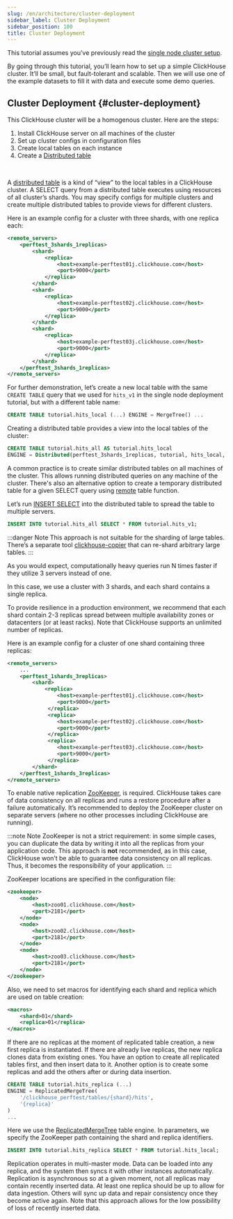 ```yaml
---
slug: /en/architecture/cluster-deployment
sidebar_label: Cluster Deployment
sidebar_position: 100
title: Cluster Deployment
---
```


This tutorial assumes you've previously read the [single node cluster setup](/en/architecture/single-node-deployment).

By going through this tutorial, you’ll learn how to set up a simple ClickHouse cluster. It’ll be small, but fault-tolerant and scalable. Then we will use one of the example datasets to fill it with data and execute some demo queries.

## Cluster Deployment {#cluster-deployment}

This ClickHouse cluster will be a homogenous cluster. Here are the steps:

1.  Install ClickHouse server on all machines of the cluster
2.  Set up cluster configs in configuration files
3.  Create local tables on each instance
4.  Create a [Distributed table](../engines/table-engines/special/distributed.md)

<br />

A [distributed table](../engines/table-engines/special/distributed.md) is a kind of “view” to the local tables in a ClickHouse cluster. A SELECT query from a distributed table executes using resources of all cluster’s shards. You may specify configs for multiple clusters and create multiple distributed tables to provide views for different clusters.

Here is an example config for a cluster with three shards, with one replica each:

``` xml
<remote_servers>
    <perftest_3shards_1replicas>
        <shard>
            <replica>
                <host>example-perftest01j.clickhouse.com</host>
                <port>9000</port>
            </replica>
        </shard>
        <shard>
            <replica>
                <host>example-perftest02j.clickhouse.com</host>
                <port>9000</port>
            </replica>
        </shard>
        <shard>
            <replica>
                <host>example-perftest03j.clickhouse.com</host>
                <port>9000</port>
            </replica>
        </shard>
    </perftest_3shards_1replicas>
</remote_servers>
```

For further demonstration, let’s create a new local table with the same `CREATE TABLE` query that we used for `hits_v1` in the single node deployment tutorial, but with a different table name:

``` sql
CREATE TABLE tutorial.hits_local (...) ENGINE = MergeTree() ...
```

Creating a distributed table provides a view into the local tables of the cluster:

``` sql
CREATE TABLE tutorial.hits_all AS tutorial.hits_local
ENGINE = Distributed(perftest_3shards_1replicas, tutorial, hits_local, rand());
```

A common practice is to create similar distributed tables on all machines of the cluster. This allows running distributed queries on any machine of the cluster. There's also an alternative option to create a temporary distributed table for a given SELECT query using [remote](../sql-reference/table-functions/remote.md) table function.

Let’s run [INSERT SELECT](../sql-reference/statements/insert-into.md) into the distributed table to spread the table to multiple servers.

``` sql
INSERT INTO tutorial.hits_all SELECT * FROM tutorial.hits_v1;
```

:::danger Note
This approach is not suitable for the sharding of large tables. There’s a separate tool [clickhouse-copier](../operations/utilities/clickhouse-copier.md) that can re-shard arbitrary large tables.
:::

As you would expect, computationally heavy queries run N times faster if they utilize 3 servers instead of one.

In this case, we use a cluster with 3 shards, and each shard contains a single replica.

To provide resilience in a production environment, we recommend that each shard  contain 2-3 replicas spread between multiple availability zones or datacenters (or at least racks). Note that ClickHouse supports an unlimited number of replicas.

Here is an example config for a cluster of one shard containing three replicas:

``` xml
<remote_servers>
    ...
    <perftest_1shards_3replicas>
        <shard>
            <replica>
                <host>example-perftest01j.clickhouse.com</host>
                <port>9000</port>
             </replica>
             <replica>
                <host>example-perftest02j.clickhouse.com</host>
                <port>9000</port>
             </replica>
             <replica>
                <host>example-perftest03j.clickhouse.com</host>
                <port>9000</port>
             </replica>
        </shard>
    </perftest_1shards_3replicas>
</remote_servers>
```

To enable native replication [ZooKeeper](http://zookeeper.apache.org/), is required. ClickHouse takes care of data consistency on all replicas and runs a restore procedure after a failure automatically. It’s recommended to deploy the ZooKeeper cluster on separate servers (where no other processes including ClickHouse are running).

:::note Note
ZooKeeper is not a strict requirement: in some simple cases, you can duplicate the data by writing it into all the replicas from your application code. This approach is **not** recommended, as in this case, ClickHouse won’t be able to guarantee data consistency on all replicas. Thus, it becomes the responsibility of your application.
:::

ZooKeeper locations are specified in the configuration file:

``` xml
<zookeeper>
    <node>
        <host>zoo01.clickhouse.com</host>
        <port>2181</port>
    </node>
    <node>
        <host>zoo02.clickhouse.com</host>
        <port>2181</port>
    </node>
    <node>
        <host>zoo03.clickhouse.com</host>
        <port>2181</port>
    </node>
</zookeeper>
```

Also, we need to set macros for identifying each shard and replica which are used on table creation:

``` xml
<macros>
    <shard>01</shard>
    <replica>01</replica>
</macros>
```

If there are no replicas at the moment of replicated table creation, a new first replica is instantiated. If there are already live replicas, the new replica clones data from existing ones. You have an option to create all replicated tables first, and then insert data to it. Another option is to create some replicas and add the others after or during data insertion.

``` sql
CREATE TABLE tutorial.hits_replica (...)
ENGINE = ReplicatedMergeTree(
    '/clickhouse_perftest/tables/{shard}/hits',
    '{replica}'
)
...
```

Here we use the [ReplicatedMergeTree](../engines/table-engines/mergetree-family/replication.md) table engine. In parameters, we specify the ZooKeeper path containing the shard and replica identifiers.

``` sql
INSERT INTO tutorial.hits_replica SELECT * FROM tutorial.hits_local;
```

Replication operates in multi-master mode. Data can be loaded into any replica, and the system then syncs it with other instances automatically. Replication is asynchronous so at a given moment, not all replicas may contain recently inserted data. At least one replica should be up to allow for data ingestion. Others will sync up data and repair consistency once they become active again. Note that this approach allows for the low possibility of loss of recently inserted data.

